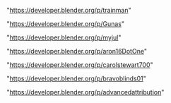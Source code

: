 "https://developer.blender.org/p/trainman"

"https://developer.blender.org/p/Gunas"

"https://developer.blender.org/p/myjul"

"https://developer.blender.org/p/aron16DotOne"

"https://developer.blender.org/p/carolstewart700"

"https://developer.blender.org/p/bravoblinds01"

"https://developer.blender.org/p/advancedattribution"

